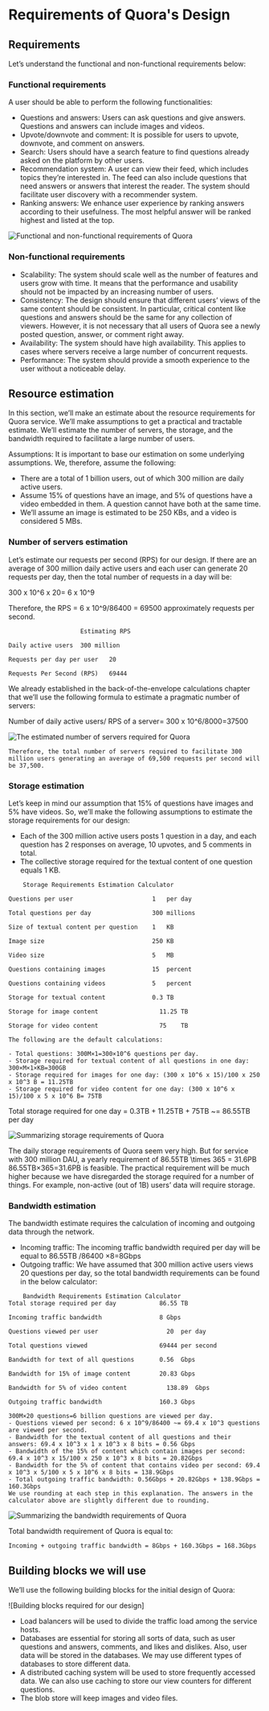 # Requirements of Quora's Design
## Requirements
Let’s understand the functional and non-functional requirements below:

### Functional requirements
A user should be able to perform the following functionalities:

- Questions and answers: Users can ask questions and give answers. Questions and answers can include images and videos.
- Upvote/downvote and comment: It is possible for users to upvote, downvote, and comment on answers.
- Search: Users should have a search feature to find questions already asked on the platform by other users.
- Recommendation system: A user can view their feed, which includes topics they’re interested in. The feed can also include questions that need answers or answers that interest the reader. The system should facilitate user discovery with a recommender system.
- Ranking answers: We enhance user experience by ranking answers according to their usefulness. The most helpful answer will be ranked highest and listed at the top.

![Functional and non-functional requirements of Quora](./quora.jpg)

### Non-functional requirements
- Scalability: The system should scale well as the number of features and users grow with time. It means that the performance and usability should not be impacted by an increasing number of users.
- Consistency: The design should ensure that different users’ views of the same content should be consistent. In particular, critical content like questions and answers should be the same for any collection of viewers. However, it is not necessary that all users of Quora see a newly posted question, answer, or comment right away.
- Availability: The system should have high availability. This applies to cases where servers receive a large number of concurrent requests.
- Performance: The system should provide a smooth experience to the user without a noticeable delay.

## Resource estimation
In this section, we’ll make an estimate about the resource requirements for Quora service. We’ll make assumptions to get a practical and tractable estimate. We’ll estimate the number of servers, the storage, and the bandwidth required to facilitate a large number of users.

Assumptions: It is important to base our estimation on some underlying assumptions. We, therefore, assume the following:

- There are a total of 1 billion users, out of which 300 million are daily active users.
- Assume 15% of questions have an image, and 5% of questions have a video embedded in them. A question cannot have both at the same time.
- We’ll assume an image is estimated to be 250 KBs, and a video is considered 5 MBs.

### Number of servers estimation
Let’s estimate our requests per second (RPS) for our design. If there are an average of 300 million daily active users and each user can generate 20 requests per day, then the total number of requests in a day will be:

300 x 10^6 x 20= 6 x 10^9

Therefore, the RPS = 6 x 10^9/86400 = 69500 approximately requests per second.
```
                    Estimating RPS

Daily active users	300	million

Requests per day per user	20

Requests Per Second (RPS)	69444
```

We already established in the back-of-the-envelope calculations chapter that we’ll use the following formula to estimate a pragmatic number of servers:

Number of daily active users/ RPS of a server= 300 x 10^6/8000=37500

![The estimated number of servers required for Quora](./servers.jpg)

```
Therefore, the total number of servers required to facilitate 300 million users generating an average of 69,500 requests per second will be 37,500.
```

### Storage estimation
Let’s keep in mind our assumption that 15% of questions have images and 5% have videos. So, we’ll make the following assumptions to estimate the storage requirements for our design:

- Each of the 300 million active users posts 1 question in a day, and each question has 2 responses on average, 10 upvotes, and 5 comments in total.
- The collective storage required for the textual content of one question equals 1 KB.

```
    Storage Requirements Estimation Calculator
             
Questions per user                    	1	per day

Total questions per day	                300	millions

Size of textual content per question  	1	KB

Image size                            	250	KB

Video size	                            5 	MB

Questions containing images	            15	percent

Questions containing videos           	5	percent

Storage for textual content	            0.3	TB

Storage for image content	              11.25	TB

Storage for video content	              75	TB                           

```

```
The following are the default calculations:

- Total questions: 300M×1=300×10^6 questions per day.
- Storage required for textual content of all questions in one day: 300×M×1×KB=300GB
- Storage required for images for one day: (300 x 10^6 x 15)/100 x 250 x 10^3 B = 11.25TB
- Storage required for video content for one day: (300 x 10^6 x 15)/100 x 5 x 10^6 B= 75TB
```
Total storage required for one day = 0.3TB + 11.25TB + 75TB ~= 86.55TB per day

![Summarizing storage requirements of Quora](./storage.jpg)

The daily storage requirements of Quora seem very high. But for service with 300 million DAU, a yearly requirement of 86.55TB \times 365 = 31.6PB
86.55TB×365=31.6PB is feasible. The practical requirement will be much higher because we have disregarded the storage required for a number of things. For example, non-active (out of 1B) users’ data will require storage.

### Bandwidth estimation
The bandwidth estimate requires the calculation of incoming and outgoing data through the network.

- Incoming traffic: The incoming traffic bandwidth required per day will be equal to 86.55TB /86400 ×8=8Gbps
- Outgoing traffic: We have assumed that 300 million active users views 20 questions per day, so the total bandwidth requirements can be found in the below calculator:

```
    Bandwidth Requirements Estimation Calculator
Total storage required per day	          86.55	TB

Incoming traffic bandwidth	              8	Gbps

Questions viewed per user	                20	per day

Total questions viewed	                  69444	per second

Bandwidth for text of all questions	      0.56	Gbps

Bandwidth for 15% of image content	      20.83	Gbps

Bandwidth for 5% of video content	        138.89	Gbps

Outgoing traffic bandwidth	              160.3	Gbps                     

```

```
300M×20 questions=6 billion questions are viewed per day.
- Questions viewed per second: 6 x 10^9/86400 ~= 69.4 x 10^3 questions are viewed per second.
- Bandwidth for the textual content of all questions and their answers: 69.4 x 10^3 x 1 x 10^3 x 8 bits = 0.56 Gbps
- Bandwidth of the 15% of content which contain images per second: 69.4 x 10^3 x 15/100 x 250 x 10^3 x 8 bits = 20.82Gbps
- Bandwidth for the 5% of content that contains video per second: 69.4 x 10^3 x 5/100 x 5 x 10^6 x 8 bits = 138.9Gbps
- Total outgoing traffic bandwidth: 0.56Gbps + 20.82Gbps + 138.9Gbps = 160.3Gbps
We use rounding at each step in this explanation. The answers in the calculator above are slightly different due to rounding.
```

![Summarizing the bandwidth requirements of Quora](./bandwidth.jpg)

Total bandwidth requirement of Quora is equal to:

```
Incoming + outgoing traffic bandwidth = 8Gbps + 160.3Gbps = 168.3Gbps
```


## Building blocks we will use
We’ll use the following building blocks for the initial design of Quora:

![Building blocks required for our design]

- Load balancers will be used to divide the traffic load among the service hosts.
- Databases are essential for storing all sorts of data, such as user questions and answers, comments, and likes and dislikes. Also, user data will be stored in the databases. We may use different types of databases to store different data.
- A distributed caching system will be used to store frequently accessed data. We can also use caching to store our view counters for different questions.
- The blob store will keep images and video files.
